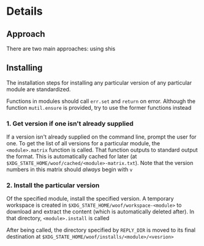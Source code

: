 # Details

## Approach

There are two main approaches: using shis

## Installing

The installation steps for installing any particular version of any particular module are standardized.

Functions in modules should call `err.set` and `return` on error. Although the function `mutil.ensure` is provided, try to use the former functions instead

### 1. Get version if one isn't already supplied

If a version isn't already supplied on the command line, prompt the user for one. To get the list of all versions for a particular module, the `<module>.matrix` function is called. That function outputs to standard output the format. This is automatically cached for later (at `$XDG_STATE_HOME/woof/cached/<module>-matrix.txt`). Note that the version numbers in this matrix should _always_ begin with `v`

### 2. Install the particular version

Of the specified module, install the specified version. A temporary workspace is created in `$XDG_STATE_HOME/woof/workspace-<module>` to download and extract the content (which is automatically deleted after). In that directory, `<module>.install` is called

After being called, the directory specified by `REPLY_DIR` is moved to its final destination at `$XDG_STATE_HOME/woof/installs/<module>/<vesrion>`
